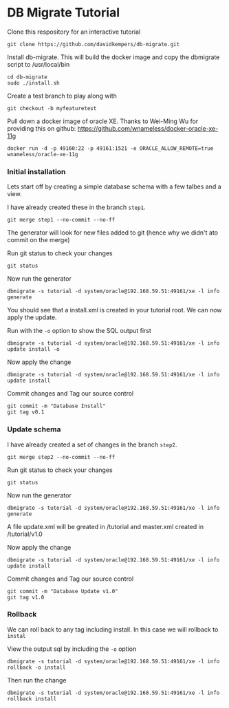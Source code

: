 #  DB Migrate Tutorial

Clone this respository for an interactive tutorial

```
git clone https://github.com/davidkempers/db-migrate.git
```

Install db-migrate. This will build the docker image and copy the dbmigrate script to /usr/local/bin

```
cd db-migrate
sudo ./install.sh
```

Create a test branch to play along with

```
git checkout -b myfeaturetest
```

Pull down a docker image of oracle XE. Thanks to Wei-Ming Wu for providing this on github:
https://github.com/wnameless/docker-oracle-xe-11g

```
docker run -d -p 49160:22 -p 49161:1521 -e ORACLE_ALLOW_REMOTE=true wnameless/oracle-xe-11g
```

### Initial installation

Lets start off by creating a simple database schema with a few talbes and a view.

I have already created these in the branch `step1`.

```
git merge step1 --no-commit --no-ff
```

The generator will look for new files added to git (hence why we didn't ato commit on the merge)

Run git status to check your changes

```
git status
```

Now run the generator

```
dbmigrate -s tutorial -d system/oracle@192.168.59.51:49161/xe -l info generate
```

You should see that a install.xml is created in your tutorial root. We can now apply the update.

Run with the `-o` option to show the SQL output first

```
dbmigrate -s tutorial -d system/oracle@192.168.59.51:49161/xe -l info update install -o
```

Now apply the change

```
dbmigrate -s tutorial -d system/oracle@192.168.59.51:49161/xe -l info update install
```

Commit changes and Tag our source control

```
git commit -m "Database Install"
git tag v0.1
```

### Update schema

I have already created a set of changes in the branch `step2`.

```
git merge step2 --no-commit --no-ff
```

Run git status to check your changes

```
git status
```

Now run the generator

```
dbmigrate -s tutorial -d system/oracle@192.168.59.51:49161/xe -l info generate
```

A file update.xml will be greated in /tutorial and master.xml created in /tutorial/v1.0

Now apply the change

```
dbmigrate -s tutorial -d system/oracle@192.168.59.51:49161/xe -l info update install
```

Commit changes and Tag our source control

```
git commit -m "Database Update v1.0"
git tag v1.0
```

### Rollback


We can roll back to any tag including install. In this case we will rollback to `instal`

View the output sql by including the `-o` option

```
dbmigrate -s tutorial -d system/oracle@192.168.59.51:49161/xe -l info rollback -o install
```

Then run the change

```
dbmigrate -s tutorial -d system/oracle@192.168.59.51:49161/xe -l info rollback install
```
